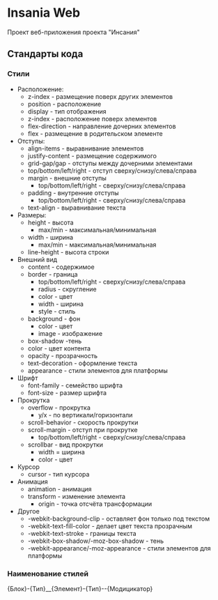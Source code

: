 ﻿# Insania Web
Проект веб-приложения проекта "Инсания"

## Стандарты кода

### Стили
* Расположение:
	* z-index - размещение поверх других элементов
	* position - расположение
	* display - тип отображения
	* z-index - расположение поверх элементов
	* flex-direction - направление дочерних элементов
	* flex - размещение в родительском элементе
* Отступы:
	* align-items - выравнивание элементов
	* justify-content - размещение содержимого
	* grid-gap/gap - отступы между дочерними элементами
	* top/bottom/left/right - отступ сверху/снизу/слева/справа
	* margin - внешние отступы
		* top/bottom/left/right - сверху/снизу/слева/справа
	* padding - внутренние отступы
		* top/bottom/left/right - сверху/снизу/слева/справа
	* text-align - выравнивание текста
* Размеры:
	* height - высота
		* max/min - максимальная/минимальная
	* width - ширина
		* max/min - максимальная/минимальная
	* line-height - высота строки
* Внешний вид
	* content - содержимое
	* border - граница
		* top/bottom/left/right - сверху/снизу/слева/справа
		* radius - скругление
		* color - цвет
		* width - ширина
		* style - стиль
	* background - фон
		* color - цвет
		* image - изображение
	* box-shadow -тень
	* color - цвет контента
	* opacity - прозрачность
	* text-decoration - оформление текста
	* appearance - стили элементов для платформы
* Шрифт
	* font-family - семейство шрифта
	* font-size - размер шрифта
* Прокрутка
	* overflow - прокрутка
		* y/x - по вертикали/горизонтали
	* scroll-behavior - скорость прокрутки
	* scroll-margin - отступ при прокрутке
		* top/bottom/left/right - сверху/снизу/слева/справа
	* scrollbar - вид прокрутки
		* width = ширина
		* color - цвет
* Курсор
	* cursor - тип курсора
* Анимация
	* animation - анимация
	* transform - изменение элемента
		* origin - точка отсчёта трансформации
* Другое
	* -webkit-background-clip - оставляет фон только под текстом
	* -webkit-text-fill-color - делает цвет текста прозрачным
	* -webkit-text-stroke - границы текста
	* -webkit-box-shadow/-moz-box-shadow - тень
	* -webkit-appearance/-moz-appearance - стили элементов для платформы

### Наименование стилей
 {Блок}-{Тип}__{Элемент}-{Тип}--{Модицикатор}
